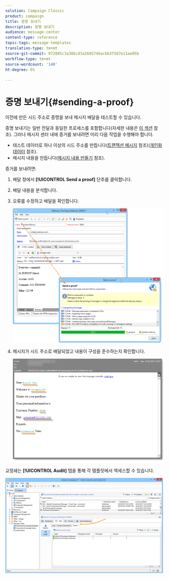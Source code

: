 ```yaml
---
solution: Campaign Classic
product: campaign
title: 증명 보내기
description: 증명 보내기
audience: message-center
content-type: reference
topic-tags: message-templates
translation-type: tm+mt
source-git-commit: 972885c3a38bcd3a260574bacbb3f507e11ae05b
workflow-type: tm+mt
source-wordcount: '140'
ht-degree: 6%

---
```



# 증명 보내기{#sending-a-proof}

이전에 만든 시드 주소로 증명을 보내 메시지 배달을 테스트할 수 있습니다.

증명 보내기는 일반 전달과 동일한 프로세스를 포함합니다(자세한 내용은 [이 섹션](../../delivery/using/steps-validating-the-delivery.md#sending-a-proof) 참조). 그러나 메시지 센터 내에 증거를 보내려면 미리 다음 작업을 수행해야 합니다.

* 테스트 데이터로 하나 이상의 시드 주소를 만듭니다([트랜잭션 메시지](../../message-center/using/managing-seed-addresses-in-transactional-messages.md) 참조)([개인화 데이터](../../message-center/using/personalization-data.md) 참조).
* 메시지 내용을 만듭니다([메시지 내용 만들기](../../message-center/using/creating-message-content.md) 참조).

증거를 보내려면:

1. 배달 창에서 **[!UICONTROL Send a proof]** 단추를 클릭합니다.
1. 배달 내용을 분석합니다.
1. 오류를 수정하고 배달을 확인합니다.

   ![](assets/messagecenter_send_proof_001.png)

1. 메시지가 시드 주소로 배달되었고 내용이 구성을 준수하는지 확인합니다.

   ![](assets/messagecenter_send_proof_002.png)

교정쇄는 **[!UICONTROL Audit]** 탭을 통해 각 템플릿에서 액세스할 수 있습니다.

![](assets/messagecenter_send_proof_003.png)

